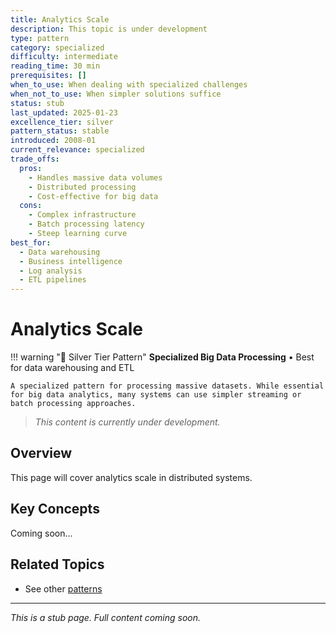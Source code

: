 ```yaml
---
title: Analytics Scale
description: This topic is under development
type: pattern
category: specialized
difficulty: intermediate
reading_time: 30 min
prerequisites: []
when_to_use: When dealing with specialized challenges
when_not_to_use: When simpler solutions suffice
status: stub
last_updated: 2025-01-23
excellence_tier: silver
pattern_status: stable
introduced: 2008-01
current_relevance: specialized
trade_offs:
  pros:
    - Handles massive data volumes
    - Distributed processing
    - Cost-effective for big data
  cons:
    - Complex infrastructure
    - Batch processing latency
    - Steep learning curve
best_for:
  - Data warehousing
  - Business intelligence
  - Log analysis
  - ETL pipelines
---
```



# Analytics Scale

!!! warning "🥈 Silver Tier Pattern"
    **Specialized Big Data Processing** • Best for data warehousing and ETL
    
    A specialized pattern for processing massive datasets. While essential for big data analytics, many systems can use simpler streaming or batch processing approaches.

> *This content is currently under development.*

## Overview

This page will cover analytics scale in distributed systems.

## Key Concepts

Coming soon...

## Related Topics

- See other [patterns](index.md)

---

*This is a stub page. Full content coming soon.*